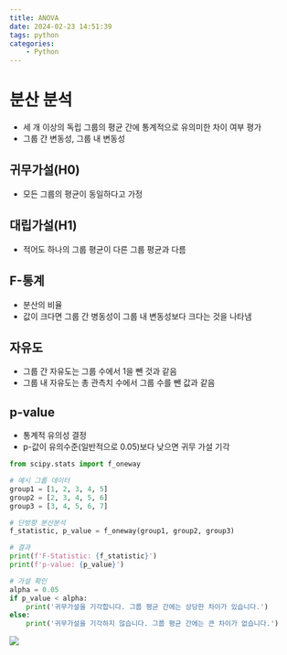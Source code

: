 ```yaml
---
title: ANOVA
date: 2024-02-23 14:51:39
tags: python
categories:
    - Python
---
```

# 분산 분석
- 세 개 이상의 독립 그룹의 평균 간에 통계적으로 유의미한 차이 여부 평가
- 그룹 간 변동성, 그룹 내 변동성

## 귀무가설(H0)
- 모든 그룹의 평균이 동일하다고 가정

## 대립가설(H1)
- 적어도 하나의 그룹 평균이 다른 그룹 평균과 다름

## F-통계
- 분산의 비율
- 값이 크다면 그룹 간 병동성이 그룹 내 변동성보다 크다는 것을 나타냄

## 자유도
- 그룹 간 자유도는 그룹 수에서 1을 뺀 것과 같음
- 그룹 내 자유도는 총 관측치 수에서 그룹 수를 뺀 값과 같음

## p-value
- 통계적 유의성 결정
- p-값이 유의수준(일반적으로 0.05)보다 낮으면 귀무 가설 기각

```python
from scipy.stats import f_oneway

# 예시 그룹 데이터
group1 = [1, 2, 3, 4, 5]
group2 = [2, 3, 4, 5, 6]
group3 = [3, 4, 5, 6, 7]

# 단방향 분산분석
f_statistic, p_value = f_oneway(group1, group2, group3)

# 결과
print(f'F-Statistic: {f_statistic}')
print(f'p-value: {p_value}')

# 가설 확인
alpha = 0.05
if p_value < alpha:
    print('귀무가설을 기각합니다. 그룹 평균 간에는 상당한 차이가 있습니다.')
else:
    print('귀무가설을 기각하지 않습니다. 그룹 평균 간에는 큰 차이가 없습니다.')
```

![](/image/an.PNG)
